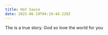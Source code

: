 ```yaml
---
title: Hot Sauce
date: 2025-06-19T04:19:44.220Z
---
```

T﻿he is a true story. God so love the world for you